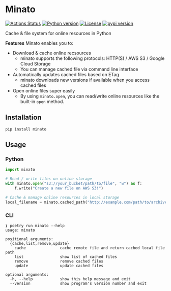 Minato
======

[![Actions Status](https://github.com/altescy/minato/workflows/CI/badge.svg)](https://github.com/altescy/minato/actions/workflows/main.yml)
[![Python version](https://img.shields.io/pypi/pyversions/minato)](https://github.com/altescy/minato)
[![License](https://img.shields.io/github/license/altescy/minato)](https://github.com/altescy/minato/blob/master/LICENSE)
[![pypi version](https://img.shields.io/pypi/v/minato)](https://pypi.org/project/minato/)

Cache & file system for online resources in Python

**Features**
Minato enables you to:
- Download & cache online recsources
  - minato supports the following protocols: HTTP(S) / AWS S3 / Google Cloud Storage
  - You can manage cached file via command line interface
- Automatically updates cached files based on ETag
  - minato downloads new versions if available when you access cached files
- Open online files super easily
  - By using `minato.open`, you can read/write online resources like the built-in `open` method.

## Installation

```
pip install minato
```

## Usage

### Python

```python
import minato

# Read / write files on online storage
with minato.open("s3://your_bucket/path/to/file", "w") as f:
    f.write("Create a new file on AWS S3!")

# Cache & manage online resources in local storage
local_filename = minato.cached_path("http://example.com/path/to/archive.zip!inner/path/to/file")
```

### CLI

```
❯ poetry run minato --help
usage: minato

positional arguments:
  {cache,list,remove,update}
    cache               cache remote file and return cached local file path
    list                show list of cached files
    remove              remove cached files
    update              update cached files

optional arguments:
  -h, --help            show this help message and exit
  --version             show program's version number and exit
```
